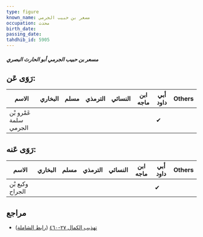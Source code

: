 ```yaml
---
type: figure
known_name: مسعر بن حبيب الجرمي
occupation: محدث
birth_date:
passing_date:
tahdhib_id: 5905
---
```

##### مسعر بن حبيب الجرمي أبو الحارث البصري

## رَوَى عَن:
| الاسم                  | البخاري | مسلم | الترمذي | النسائي | ابن ماجه | أبي داود | Others |
| ---------------------- | ------- | ---- | ------- | ------- | -------- | -------- | ------ |
| عَمْرو بْن سلمة الجرمي |         |      |         |         |          | ✔        |        |
## رَوَى عَنه:
| الاسم           | البخاري | مسلم | الترمذي | النسائي | ابن ماجه | أبي داود | Others |
| --------------- | ------- | ---- | ------- | ------- | -------- | -------- | ------ |
| وكيع بْن الجراح |         |      |         |         |          | ✔        |        |
## مراجع
- [تهذيب الكمال ٢٧-٤٦٠](obsidian://open?vault=Tahdhib-al-Kamal&file=Figures/٥٩٠٥-مسعر%20بن%20حبيب%20الجرمي%20أبو%20الحارث%20البصري) ([رابط الشاملة](https://shamela.ws/book/3722/14849))